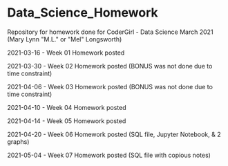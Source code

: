 # Data_Science_Homework
Repository for homework done for CoderGirl - Data Science March 2021
(Mary Lynn "M.L." or "Mel" Longsworth)

2021-03-16 - Week 01 Homework posted

2021-03-30 - Week 02 Homework posted (BONUS was not done due to time constraint)

2021-04-06 - Week 03 Homework posted (BONUS was not done due to time constraint)

2021-04-10 - Week 04 Homework posted

2021-04-14 - Week 05 Homework posted

2021-04-20 - Week 06 Homework posted (SQL file, Jupyter Notebook, & 2 graphs)

2021-05-04 - Week 07 Homework posted (SQL file with copious notes)
